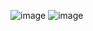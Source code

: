 ![image](https://github.com/user-attachments/assets/a0d59220-a9cc-4442-a06f-0cc699f5abf5)
![image](https://github.com/user-attachments/assets/01f30b0f-30ab-4809-8f52-cd4955fa5a60)
